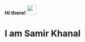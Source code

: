 ### Hi there! <img src="https://media.giphy.com/media/gM5qFksULw54NMWyry/source.gif" width="30px">  
# I am Samir Khanal

